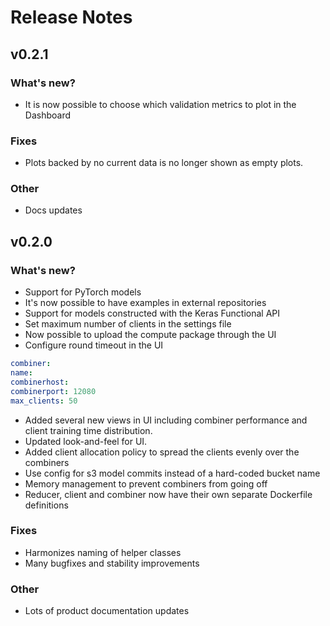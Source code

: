 # Release Notes

## v0.2.1

### What's new?

- It is now possible to choose which validation metrics to plot in the Dashboard

### Fixes

- Plots backed by no current data is no longer shown as empty plots. 

### Other
- Docs updates 

## v0.2.0

### What's new?

- Support for PyTorch models
- It's now possible to have examples in external repositories
- Support for models constructed with the Keras Functional API
- Set maximum number of clients in the settings file
- Now possible to upload the compute package through the UI
- Configure round timeout in the UI

```yaml
combiner:
name:
combinerhost:
combinerport: 12080
max_clients: 50
```

- Added several new views in UI including combiner performance and client training time distribution. 
- Updated look-and-feel for UI.
- Added client allocation policy to spread the clients evenly over the combiners
- Use config for s3 model commits instead of a hard-coded bucket name
- Memory management to prevent combiners from going off
- Reducer, client and combiner now have their own separate Dockerfile definitions

### Fixes

- Harmonizes naming of helper classes
- Many bugfixes and stability improvements

### Other

- Lots of product documentation updates

